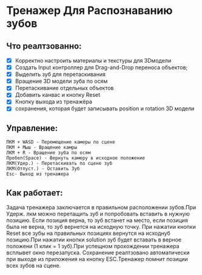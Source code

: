 # Тренажер Для Распознаванию зубов 
## Что реалтзованно:
- [x] Корректно настроить материалы и текстуры для 3Dмодели
- [x] Создать Input контроллер для Drag-and-Drop переноса объектов;
- [x] Выделить зуб для перетаскивания
- [x] Вращение 3D модели зуба по осям
- [x] Перетаскивание отдельных объектов
- [x] Добавить канвас и кнопку Reset
- [x] Кнопку выхода из тренажёра
- [x] сохранения, которая будет записывать position и rotation 3D модели

## Управление:
    ПКМ + WASD - Перемещение камеры по сцене
    ПКМ + Мыш - Вращение камры
    ЛКМ + R - Вращение зуба по осям
    Пробел(Space) - Вернуть камеру в исходное положение
    ЛКМ(Удер.) - Перетаскивать по сцене зуб
    ЛКМ(Отпуст.) - Оставить Зуб
    Esc- Выход из тренажера

## Как работает:
Задача тренажера заключается в правильном расположении зубов.При Удерж. лкм можно перетащить зуб и попробовать вставить в нужную позицию. Если позиция верна, то зуб встанет на место, если позиция была не верна, то зуб вернется на исходную точку.
При нажатии кнопки Reset все зубы на правильных позициях вернутся на исходнуб позицию.При нажатии кнопки solution зуб будет вставать в верное положени (1 клик = 1 зуб).При успещном прохождении тренажера всплывет окно перезапуска.
Сохранение реалтзовано автоматически при выходе из приложения на кнопку ESC.Тренажер помнит позиции всех зубов на сцене.